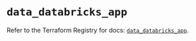 # `data_databricks_app`

Refer to the Terraform Registry for docs: [`data_databricks_app`](https://registry.terraform.io/providers/databricks/databricks/1.79.0/docs/data-sources/app).
